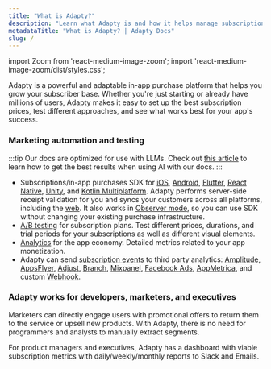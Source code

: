 ```yaml
---
title: "What is Adapty?"
description: "Learn what Adapty is and how it helps manage subscriptions."
metadataTitle: "What is Adapty? | Adapty Docs"
slug: /
---
```


import Zoom from 'react-medium-image-zoom';
import 'react-medium-image-zoom/dist/styles.css';

Adapty is a powerful and adaptable in-app purchase platform that helps you grow your subscriber base. Whether you're just starting or already have millions of users, Adapty makes it easy to set up the best subscription prices, test different approaches, and see what works best for your app's success.

### Marketing automation and testing

:::tip
Our docs are optimized for use with LLMs. Check out [this article](adapty-cursor.md) to learn how to get the best results when using AI with our docs.
:::

- Subscriptions/in-app purchases SDK for [iOS](sdk-installation-ios), [Android](sdk-installation-android), [Flutter](sdk-installation-flutter), [React Native](sdk-installation-reactnative), [Unity](sdk-installation-unity), and [Kotlin Multiplatform](sdk-installation-kotlin-multiplatform.md). Adapty performs server-side receipt validation for you and syncs your customers across all platforms, including the [web](getting-started-with-server-side-api). It also works in [Observer mode](observer-vs-full-mode), so you can use SDK without changing your existing purchase infrastructure.
- [A/B testing](ab-tests) for subscription plans. Test different prices, durations, and trial periods for your subscriptions as well as different visual elements.
- [Analytics](analytics-charts) for the app economy. Detailed metrics related to your app monetization.
- Adapty can send [subscription events](events) to third party analytics: [Amplitude](amplitude), [AppsFlyer](appsflyer), [Adjust](adjust), [Branch](branch), [Mixpanel](mixpanel), [Facebook Ads](facebook-ads), [AppMetrica](appmetrica), and custom [Webhook](webhook).

### Adapty works for developers, marketers, and executives

Marketers can directly engage users with promotional offers to return them to the service or upsell new products. With Adapty, there is no need for programmers and analysts to manually extract segments.

For product managers and executives, Adapty has a dashboard with viable subscription metrics with daily/weekly/monthly reports to Slack and Emails.